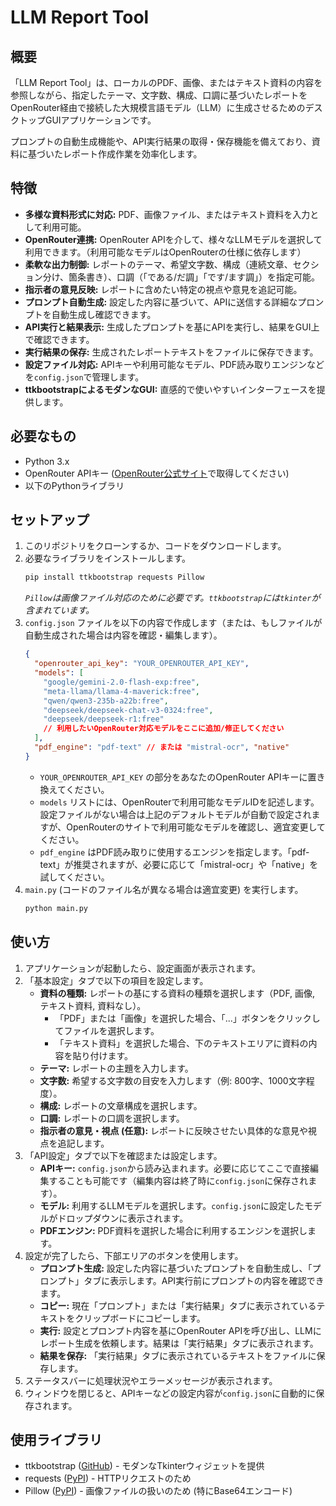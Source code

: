 # LLM Report Tool

## 概要

「LLM Report Tool」は、ローカルのPDF、画像、またはテキスト資料の内容を参照しながら、指定したテーマ、文字数、構成、口調に基づいたレポートをOpenRouter経由で接続した大規模言語モデル（LLM）に生成させるためのデスクトップGUIアプリケーションです。

プロンプトの自動生成機能や、API実行結果の取得・保存機能を備えており、資料に基づいたレポート作成作業を効率化します。

## 特徴

*   **多様な資料形式に対応:** PDF、画像ファイル、またはテキスト資料を入力として利用可能。
*   **OpenRouter連携:** OpenRouter APIを介して、様々なLLMモデルを選択して利用できます。（利用可能なモデルはOpenRouterの仕様に依存します）
*   **柔軟な出力制御:** レポートのテーマ、希望文字数、構成（連続文章、セクション分け、箇条書き）、口調（「である/だ調」「です/ます調」）を指定可能。
*   **指示者の意見反映:** レポートに含めたい特定の視点や意見を追記可能。
*   **プロンプト自動生成:** 設定した内容に基づいて、APIに送信する詳細なプロンプトを自動生成し確認できます。
*   **API実行と結果表示:** 生成したプロンプトを基にAPIを実行し、結果をGUI上で確認できます。
*   **実行結果の保存:** 生成されたレポートテキストをファイルに保存できます。
*   **設定ファイル対応:** APIキーや利用可能なモデル、PDF読み取りエンジンなどを`config.json`で管理します。
*   **ttkbootstrapによるモダンなGUI:** 直感的で使いやすいインターフェースを提供します。

## 必要なもの

*   Python 3.x
*   OpenRouter APIキー ([OpenRouter公式サイト](https://openrouter.ai/)で取得してください)
*   以下のPythonライブラリ

## セットアップ

1.  このリポジトリをクローンするか、コードをダウンロードします。
2.  必要なライブラリをインストールします。
    ```bash
    pip install ttkbootstrap requests Pillow
    ```
    *`Pillow`は画像ファイル対応のために必要です。`ttkbootstrap`には`tkinter`が含まれています。*
3.  `config.json` ファイルを以下の内容で作成します（または、もしファイルが自動生成された場合は内容を確認・編集します）。
    ```json
    {
      "openrouter_api_key": "YOUR_OPENROUTER_API_KEY",
      "models": [
        "google/gemini-2.0-flash-exp:free",
        "meta-llama/llama-4-maverick:free",
        "qwen/qwen3-235b-a22b:free",
        "deepseek/deepseek-chat-v3-0324:free",
        "deepseek/deepseek-r1:free"
        // 利用したいOpenRouter対応モデルをここに追加/修正してください
      ],
      "pdf_engine": "pdf-text" // または "mistral-ocr", "native"
    }
    ```
    *   `YOUR_OPENROUTER_API_KEY` の部分をあなたのOpenRouter APIキーに置き換えてください。
    *   `models` リストには、OpenRouterで利用可能なモデルIDを記述します。設定ファイルがない場合は上記のデフォルトモデルが自動で設定されますが、OpenRouterのサイトで利用可能なモデルを確認し、適宜変更してください。
    *   `pdf_engine` はPDF読み取りに使用するエンジンを指定します。「pdf-text」が推奨されますが、必要に応じて「mistral-ocr」や「native」を試してください。
4.  `main.py` (コードのファイル名が異なる場合は適宜変更) を実行します。
    ```bash
    python main.py
    ```

## 使い方

1.  アプリケーションが起動したら、設定画面が表示されます。
2.  「基本設定」タブで以下の項目を設定します。
    *   **資料の種類:** レポートの基にする資料の種類を選択します（PDF, 画像, テキスト資料, 資料なし）。
        *   「PDF」または「画像」を選択した場合、「...」ボタンをクリックしてファイルを選択します。
        *   「テキスト資料」を選択した場合、下のテキストエリアに資料の内容を貼り付けます。
    *   **テーマ:** レポートの主題を入力します。
    *   **文字数:** 希望する文字数の目安を入力します（例: 800字、1000文字程度）。
    *   **構成:** レポートの文章構成を選択します。
    *   **口調:** レポートの口調を選択します。
    *   **指示者の意見・視点 (任意):** レポートに反映させたい具体的な意見や視点を追記します。
3.  「API設定」タブで以下を確認または設定します。
    *   **APIキー:** `config.json`から読み込まれます。必要に応じてここで直接編集することも可能です（編集内容は終了時に`config.json`に保存されます）。
    *   **モデル:** 利用するLLMモデルを選択します。`config.json`に設定したモデルがドロップダウンに表示されます。
    *   **PDFエンジン:** PDF資料を選択した場合に利用するエンジンを選択します。
4.  設定が完了したら、下部エリアのボタンを使用します。
    *   **プロンプト生成:** 設定した内容に基づいたプロンプトを自動生成し、「プロンプト」タブに表示します。API実行前にプロンプトの内容を確認できます。
    *   **コピー:** 現在「プロンプト」または「実行結果」タブに表示されているテキストをクリップボードにコピーします。
    *   **実行:** 設定とプロンプト内容を基にOpenRouter APIを呼び出し、LLMにレポート生成を依頼します。結果は「実行結果」タブに表示されます。
    *   **結果を保存:** 「実行結果」タブに表示されているテキストをファイルに保存します。
5.  ステータスバーに処理状況やエラーメッセージが表示されます。
6.  ウィンドウを閉じると、APIキーなどの設定内容が`config.json`に自動的に保存されます。

## 使用ライブラリ

*   ttkbootstrap ([GitHub](https://github.com/israel-mp/ttkbootstrap)) - モダンなTkinterウィジェットを提供
*   requests ([PyPI](https://pypi.org/project/requests/)) - HTTPリクエストのため
*   Pillow ([PyPI](https://pypi.org/project/Pillow/)) - 画像ファイルの扱いのため (特にBase64エンコード)
